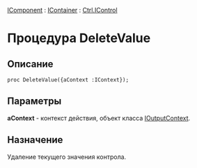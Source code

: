 ﻿---
Link: Com.Ctrl.IControl.@DeleteValue
---

[IComponent](topic:Com.Custom.ComClasses.IComponent.Default) :
[IContainer](topic:Com.Custom.ComClasses.IContainer.Default) :
[Ctrl.IControl](Default)

# Процедура DeleteValue

## Описание

    proc DeleteValue({aContext :IContext});

## Параметры

**aContext** - контекст действия, объект класса [IOutputContext](topic:.Custom.ComClasses.IOutputContext.Default).

## Назначение

Удаление текущего значения контрола.



